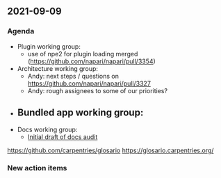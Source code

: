 ## 2021-09-09

### Agenda
- Plugin working group:
    - use of npe2 for plugin loading merged (https://github.com/napari/napari/pull/3354) 
- Architecture working group:
    - Andy: next steps / questions on https://github.com/napari/napari/pull/3327
    - Andy: rough assignees to some of our priorities?
- Bundled app working group:
    -
- Docs working group:
    - [Initial draft of docs audit](https://docs.google.com/document/d/1oNXHvVZuUb2G1P8A6ipVqtYX2XoTJZUxFlmFkIvox4c/edit?usp=sharing)

https://github.com/carpentries/glosario
https://glosario.carpentries.org/


### New action items
